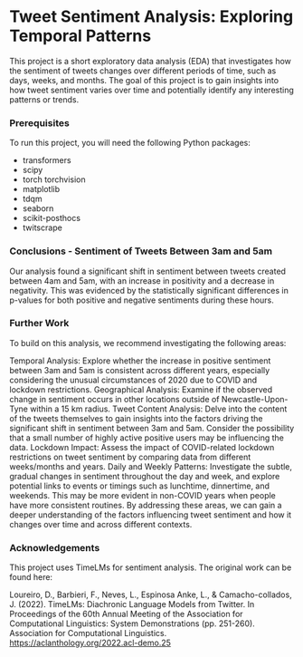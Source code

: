 # Tweet Sentiment Analysis: Exploring Temporal Patterns

This project is a short exploratory data analysis (EDA) that investigates how the sentiment of tweets changes over different periods of time, such as days, weeks, and months. The goal of this project is to gain insights into how tweet sentiment varies over time and potentially identify any interesting patterns or trends.



### Prerequisites

To run this project, you will need the following Python packages:

- transformers
- scipy
- torch torchvision 
- matplotlib
- tdqm
- seaborn
- scikit-posthocs
- twitscrape



### Conclusions - Sentiment of Tweets Between 3am and 5am

Our analysis found a significant shift in sentiment between tweets created between 4am and 5am, with an increase in positivity and a decrease in negativity. This was evidenced by the statistically significant differences in p-values for both positive and negative sentiments during these hours.



### Further Work

To build on this analysis, we recommend investigating the following areas:

Temporal Analysis: Explore whether the increase in positive sentiment between 3am and 5am is consistent across different years, especially considering the unusual circumstances of 2020 due to COVID and lockdown restrictions.
Geographical Analysis: Examine if the observed change in sentiment occurs in other locations outside of Newcastle-Upon-Tyne within a 15 km radius.
Tweet Content Analysis: Delve into the content of the tweets themselves to gain insights into the factors driving the significant shift in sentiment between 3am and 5am. Consider the possibility that a small number of highly active positive users may be influencing the data.
Lockdown Impact: Assess the impact of COVID-related lockdown restrictions on tweet sentiment by comparing data from different weeks/months and years.
Daily and Weekly Patterns: Investigate the subtle, gradual changes in sentiment throughout the day and week, and explore potential links to events or timings such as lunchtime, dinnertime, and weekends. This may be more evident in non-COVID years when people have more consistent routines.
By addressing these areas, we can gain a deeper understanding of the factors influencing tweet sentiment and how it changes over time and across different contexts.



### Acknowledgements

This project uses TimeLMs for sentiment analysis. The original work can be found here:

Loureiro, D., Barbieri, F., Neves, L., Espinosa Anke, L., & Camacho-collados, J. (2022). TimeLMs: Diachronic Language Models from Twitter. In Proceedings of the 60th Annual Meeting of the Association for Computational Linguistics: System Demonstrations (pp. 251-260). Association for Computational Linguistics. https://aclanthology.org/2022.acl-demo.25



